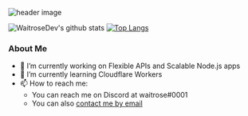 ![header image](https://i.imgur.com/WIaV0FE.png)

![WaitroseDev's github stats](https://github-readme-stats.vercel.app/api?username=WaitroseDev)
[![Top Langs](https://github-readme-stats.vercel.app/api/top-langs/?username=WaitroseDev)](https://github.com/WaitroseDev/github-readme-stats)


### About Me

- 🔭 I’m currently working on Flexible APIs and Scalable Node.js apps
- 🌱 I’m currently learning Cloudflare Workers
- 📫 How to reach me: 
  - You can reach me on Discord at waitrose#0001
  - You can also [contact me by email](mailto:waitrose@amirion.org)
